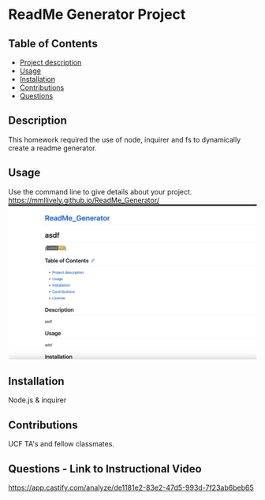 
# ReadMe Generator Project

## Table of Contents
- [Project description](#Description)
- [Usage](#Usage)
- [Installation](#Installation)
- [Contributions](#Contributions)
- [Questions](#Questions)

## Description
This homework required the use of node, inquirer and fs to dynamically create a readme generator.

## Usage
Use the command line to give details about your project.
https://mmllively.github.io/ReadMe_Generator/
![alt text](./Screen%20Shot%202022-10-25%20at%206.55.43%20PM.png)


## Installation
Node.js & inquirer

## Contributions
UCF TA's and fellow classmates.

## Questions - Link to Instructional Video
https://app.castify.com/analyze/de1181e2-83e2-47d5-993d-7f23ab6beb65




